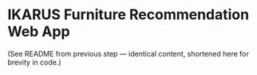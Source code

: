 # IKARUS Furniture Recommendation Web App
(See README from previous step — identical content, shortened here for brevity in code.)
